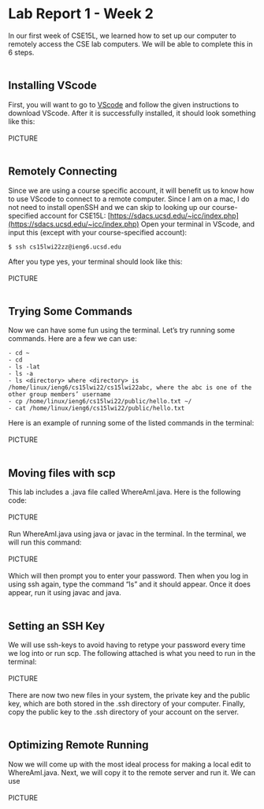 # Lab Report 1 - Week 2
In our first week of CSE15L, we learned how to set up our computer to remotely access the CSE lab computers. We will be able to complete this in 6 steps.
<br/><br/>

## Installing VScode
First, you will want to go to [VScode](https://code.visualstudio.com/) and follow the given instructions to download VScode. After it is successfully installed, it should look something like this:
<br/><br/>
PICTURE
<br/><br/>

## Remotely Connecting
Since we are using a course specific account, it will benefit us to know how to use VScode to connect to a remote computer. Since I am on a mac, I do not need to install openSSH and we can skip to looking up our course-specified account for CSE15L:
[https://sdacs.ucsd.edu/~icc/index.php](https://sdacs.ucsd.edu/~icc/index.php)
Open your terminal in VScode, and input this (except with your course-specified account):
```
$ ssh cs15lwi22zz@ieng6.ucsd.edu
```
After you type yes, your terminal should look like this:
<br/><br/>
PICTURE
<br/><br/>

## Trying Some Commands
Now we can have some fun using the terminal. Let’s try running some commands. Here are a few we can use:
```
- cd ~
- cd
- ls -lat
- ls -a
- ls <directory> where <directory> is /home/linux/ieng6/cs15lwi22/cs15lwi22abc, where the abc is one of the other group members’ username
- cp /home/linux/ieng6/cs15lwi22/public/hello.txt ~/
- cat /home/linux/ieng6/cs15lwi22/public/hello.txt
```
Here is an example of running some of the listed commands in the terminal:
<br/><br/>
PICTURE
<br/><br/>

## Moving files with scp
This lab includes a .java file called WhereAmI.java. Here is the following code:
<br/><br/>
PICTURE
<br/><br/>
Run WhereAmI.java using java or javac in the terminal. 
In the terminal, we will run this command:
<br/><br/> 
PICTURE
<br/><br/>
Which will then prompt you to enter your password. Then when you log in using ssh again, type the command “ls” and it should appear. Once it does appear, run it using javac and java. 
<br/><br/>

## Setting an SSH Key
We will use ssh-keys to avoid having to retype your password every time we log into or run scp. The following attached is what you need to run in the terminal:
<br/><br/>
PICTURE
<br/><br/>
There are now two new files in your system, the private key and the public key, which are both stored in the .ssh directory of your computer. Finally, copy the public key to the .ssh directory of your account on the server. 
<br/><br/>

## Optimizing Remote Running
Now we will come up with the most ideal process for making a local edit to WhereAmI.java. Next, we will copy it to the remote server and run it. We can use
<br/><br/>
PICTURE
<br/><br/>